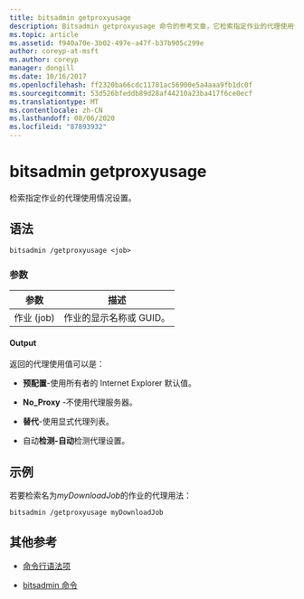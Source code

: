 ```yaml
---
title: bitsadmin getproxyusage
description: Bitsadmin getproxyusage 命令的参考文章，它检索指定作业的代理使用情况设置。
ms.topic: article
ms.assetid: f940a70e-3b02-497e-a47f-b37b905c299e
author: coreyp-at-msft
ms.author: coreyp
manager: dongill
ms.date: 10/16/2017
ms.openlocfilehash: ff2320ba66cdc11781ac56900e5a4aaa9fb1dc0f
ms.sourcegitcommit: 53d526bfeddb89d28af44210a23ba417f6ce0ecf
ms.translationtype: MT
ms.contentlocale: zh-CN
ms.lasthandoff: 08/06/2020
ms.locfileid: "87893932"
---
```

# <a name="bitsadmin-getproxyusage"></a>bitsadmin getproxyusage

检索指定作业的代理使用情况设置。

## <a name="syntax"></a>语法

```
bitsadmin /getproxyusage <job>
```

### <a name="parameters"></a>参数

| 参数 | 描述 |
| -------------- | -------------- |
| 作业 (job) | 作业的显示名称或 GUID。 |

#### <a name="output"></a>Output

返回的代理使用值可以是：

- **预配置**-使用所有者的 Internet Explorer 默认值。

- **No_Proxy** -不使用代理服务器。

- **替代**-使用显式代理列表。

- 自动**检测-自动**检测代理设置。

## <a name="examples"></a>示例

若要检索名为*myDownloadJob*的作业的代理用法：

```
bitsadmin /getproxyusage myDownloadJob
```

## <a name="additional-references"></a>其他参考

- [命令行语法项](command-line-syntax-key.md)

- [bitsadmin 命令](bitsadmin.md)
